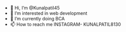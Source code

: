- 👋 Hi, I’m @Kunalpatil45
- 👀 I’m interested in web development
- 🌱 I’m currently doing BCA
- 📫 How to reach me INSTAGRAM- KUNALPATIL8130

<!---
Kunalpatil45/Kunalpatil45 is a ✨ special ✨ repository because its `README.md` (this file) appears on your GitHub profile.
You can click the Preview link to take a look at your changes.
--->
